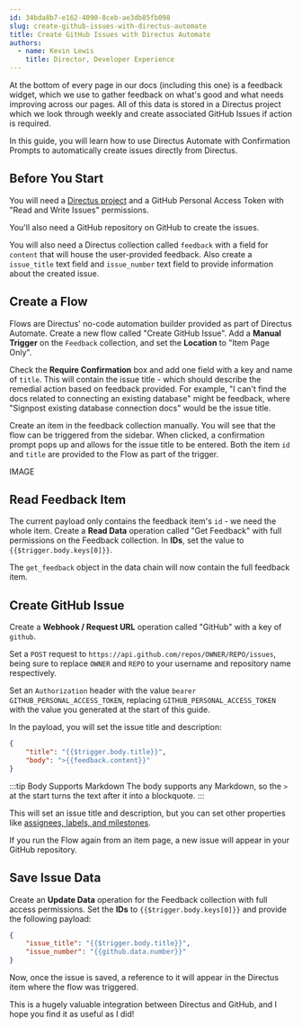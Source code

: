 ```yaml
---
id: 34bda8b7-e162-4090-8ceb-ae3db85fb098
slug: create-github-issues-with-directus-automate
title: Create GitHub Issues with Directus Automate
authors: 
  - name: Kevin Lewis
    title: Director, Developer Experience
---
```

At the bottom of every page in our docs (including this one) is a feedback widget, which we use to gather feedback on what's good and what needs improving across our pages. All of this data is stored in a Directus project which we look through weekly and create associated GitHub Issues if action is required. 

In this guide, you will learn how to use Directus Automate with Confirmation Prompts to automatically create issues directly from Directus. 

## Before You Start

You will need a [Directus project](/getting-started/quickstart) and a GitHub Personal Access Token with "Read and Write Issues" permissions. 

You'll also need a GitHub repository on GitHub to create the issues. 

You will also need a Directus collection called `feedback` with a field for `content` that will house the user-provided feedback. Also create a `issue_title` text field and `issue_number` text field to provide information about the created issue. 

## Create a Flow

Flows are Directus' no-code automation builder provided as part of Directus Automate. Create a new flow called "Create GitHub Issue". Add a **Manual Trigger** on the `Feedback` collection, and set the **Location** to "Item Page Only". 

Check the **Require Confirmation** box and add one field with a key and name of `title`. This will contain the issue title - which should describe the remedial action based on feedback provided. For example, "I can't find the docs related to connecting an existing database" might be feedback, where "Signpost existing database connection docs" would be the issue title. 

Create an item in the feedback collection manually. You will see that the flow can be triggered from the sidebar. When clicked, a confirmation prompt pops up and allows for the issue title to be entered. Both the item `id` and `title` are provided to the Flow as part of the trigger. 

IMAGE

## Read Feedback Item

The current payload only contains the feedback item's `id` - we need the whole item. Create a **Read Data** operation called "Get Feedback" with full permissions on the Feedback collection. In **IDs**, set the value to `{{$trigger.body.keys[0]}}`.

The `get_feedback` object in the data chain will now contain the full feedback item. 

## Create GitHub Issue

Create a **Webhook / Request URL** operation called "GitHub" with a key of `github`. 

Set a `POST` request to `https://api.github.com/repos/OWNER/REPO/issues`, being sure to replace `OWNER` and `REPO` to your username and repository name respectively. 

Set an `Authorization` header with the value `bearer GITHUB_PERSONAL_ACCESS_TOKEN`, replacing `GITHUB_PERSONAL_ACCESS_TOKEN` with the value you generated at the start of this guide. 

In the payload, you will set the issue title and description: 

```json
{
	"title": "{{$trigger.body.title}}",
    "body": ">{{feedback.content}}"
}
```

:::tip Body Supports Markdown
The body supports any Markdown, so the `>` at the start turns the text after it into a blockquote.
:::

This will set an issue title and description, but you can set other properties like [assignees, labels, and milestones](https://docs.github.com/en/rest/issues/issues?apiVersion=2022-11-28#create-an-issue). 

If you run the Flow again from an item page, a new issue will appear in your GitHub repository. 

## Save Issue Data

Create an **Update Data** operation for the Feedback collection with full access permissions. Set the **IDs** to `{{$trigger.body.keys[0]}}` and provide the following payload:

```json
{
	"issue_title": "{{$trigger.body.title}}",
	"issue_number": "{{github.data.number}}"
}
```

Now, once the issue is saved, a reference to it will appear in the Directus item where the flow was triggered.

This is a hugely valuable integration between Directus and GitHub, and I hope you find it as useful as I did! 
